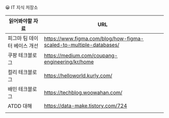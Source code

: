 
😀 IT 지식 저장소  

| 읽어봐야할 자료              | URL                                                                |
| ---------------------------- | ------------------------------------------------------------------ |
| 피그마 팀 데이터 베이스 개선 | https://www.figma.com/blog/how-figma-scaled-to-multiple-databases/ |
| 쿠팡 테크블로그              | https://medium.com/coupang-engineering/kr/home                     |
| 컬리 테크블로그              | https://helloworld.kurly.com/                                      |
| 배민 테크블로그              | https://techblog.woowahan.com/                                     |
| ATDD 대해                    | https://data-make.tistory.com/724                                  |
|                              |                                                                    |
